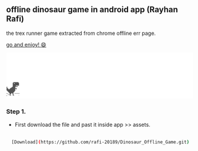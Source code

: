 ## offline dinosaur game in android app (Rayhan Rafi)

the trex runner game extracted from chrome offline err page.


[go and enjoy! :smile: ](http://wayou.github.io/t-rex-runner/)

![chrome offline game cast](assets/screenshot.gif)

### Step 1.
- First download the file and past it inside app >> assets.
```bash

  [Download](https://github.com/rafi-20189/Dinosaur_Offline_Game.git)

```

